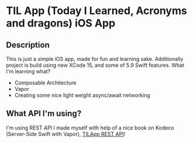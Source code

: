 # TIL App (Today I Learned, Acronyms and dragons) iOS App 

## Description

This is just a simple iOS app, made for fun and learning sake. Additionally project is build using new XCode 15, and some of 5.9 Swift features.
What I'm learning what? 

- Composable Architecture
- Vapor 
- Creating some nice light weight async/await networking

## What API I'm using? 

I'm using REST API I made myself with help of a nice book on Kodeco (Server-Side Swift with Vapor), [TILApp REST API](https://github.com/VerticalHeretic/TILApp)!  
